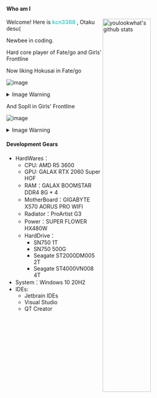 ####  Who am I

<img align="right" alt="youlookwhat's github stats" width="50%" src="https://github-readme-stats.vercel.app/api?username=kcn3388&show_icons=true&theme=vue&hide_border=true">

Welcome! Here is <b style="color: #42d2ca"> **kcn3388** </b>, Otaku desu(

Newbee in coding.

Hard core player of Fate/go and Girls' Frontline

Now liking Hokusai in Fate/go

![image](https://user-images.githubusercontent.com/25716090/125243258-6e110580-e320-11eb-9d16-946f5f5a988e.png)

<details>
  <summary>Image Warning</summary>
  
  ![](https://res.kcn3388.club/hexo-theme-obsidian/src/img/default-cover.jpg)
  
</details>

And SopII in Girls' Frontline

![image](https://user-images.githubusercontent.com/25716090/125243290-779a6d80-e320-11eb-9df2-2a30e29476c5.png)

<details>
  <summary>Image Warning</summary>
  
  ![](https://res.kcn3388.club/hexo-theme-obsidian/src/img/sop.jpg)
  
  ![](https://res.kcn3388.club/hexo-theme-obsidian/src/img/sopjr.jpg)
  
</details>

#### Development Gears

+ HardWares：
  + CPU: AMD R5 3600
  + GPU: GALAX RTX 2060 Super HOF
  + RAM：GALAX BOOMSTAR DDR4 8G * 4
  + MotherBoard：GIGABYTE X570 AORUS PRO WIFI
  + Radiator：ProArtist G3
  + Power：SUPER FLOWER HX480W
  + HardDrive：
    + SN750 1T
    + SN750 500G
    + Seagate ST2000DM005 2T
    + Seagate ST4000VN008 4T
+ System：Windows 10 20H2
+ IDEs: 
  + Jetbrain IDEs
  + Visual Studio
  + QT Creator

<!--
**kcn3388/kcn3388** is a ✨ _special_ ✨ repository because its `README.md` (this file) appears on your GitHub profile.

Here are some ideas to get you started:

- 🔭 I’m currently working on ...
- 🌱 I’m currently learning ...
- 👯 I’m looking to collaborate on ...
- 🤔 I’m looking for help with ...
- 💬 Ask me about ...
- 📫 How to reach me: ...
- 😄 Pronouns: ...
- ⚡ Fun fact: ...
-->
